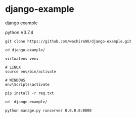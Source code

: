 # django-example
django example

python V3.7.4

````
git clone https://github.com/wachira90/django-example.git

cd django-example/

virtualenv venv

# LINUX
source env/bin/activate

# WINDOWS
env\Scripts\activate

pip install -r req.txt

cd  django-example/

python manage.py runserver 0.0.0.0:8000
````
